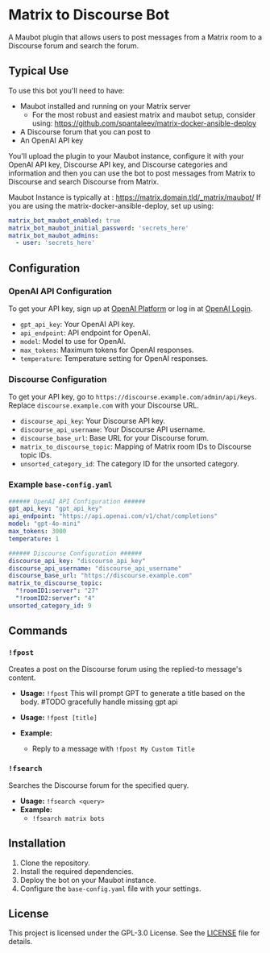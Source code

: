 # Matrix to Discourse Bot

A Maubot plugin that allows users to post messages from a Matrix room to a Discourse forum and search the forum.


## Typical Use
To use this bot you'll need to have:
- Maubot installed and running on your Matrix server
  - For the most robust and easiest matrix and maubot setup, consider using: https://github.com/spantaleev/matrix-docker-ansible-deploy
- A Discourse forum that you can post to
- An OpenAI API key

You'll upload the plugin to your Maubot instance, configure it with your OpenAI API key, Discourse API key, and Discourse categories and information and then you can use the bot to post messages from Matrix to Discourse and search Discourse from Matrix.

Maubot Instance is typically at : https://matrix.domain.tld/_matrix/maubot/
If you are using the matrix-docker-ansible-deploy, set up using:
```yml
matrix_bot_maubot_enabled: true
matrix_bot_maubot_initial_password: 'secrets_here'
matrix_bot_maubot_admins:
  - user: 'secrets_here'
```

## Configuration

### OpenAI API Configuration

To get your API key, sign up at [OpenAI Platform](https://platform.openai.com/signup) or log in at [OpenAI Login](https://platform.openai.com/login).

- `gpt_api_key`: Your OpenAI API key.
- `api_endpoint`: API endpoint for OpenAI.
- `model`: Model to use for OpenAI.
- `max_tokens`: Maximum tokens for OpenAI responses.
- `temperature`: Temperature setting for OpenAI responses.

### Discourse Configuration

To get your API key, go to `https://discourse.example.com/admin/api/keys`. Replace `discourse.example.com` with your Discourse URL.

- `discourse_api_key`: Your Discourse API key.
- `discourse_api_username`: Your Discourse API username.
- `discourse_base_url`: Base URL for your Discourse forum.
- `matrix_to_discourse_topic`: Mapping of Matrix room IDs to Discourse topic IDs.
- `unsorted_category_id`: The category ID for the unsorted category.

### Example `base-config.yaml`

```yaml
###### OpenAI API Configuration ######
gpt_api_key: "gpt_api_key"
api_endpoint: "https://api.openai.com/v1/chat/completions"
model: "gpt-4o-mini"
max_tokens: 3000
temperature: 1

###### Discourse Configuration ######
discourse_api_key: "discourse_api_key"
discourse_api_username: "discourse_api_username"
discourse_base_url: "https://discourse.example.com"
matrix_to_discourse_topic:
  "!roomID1:server": "27"
  "!roomID2:server": "4"
unsorted_category_id: 9
```

## Commands

### `!fpost`

Creates a post on the Discourse forum using the replied-to message's content.
- **Usage:** `!fpost` 
This will prompt GPT to generate a title based on the body. 
#TODO gracefully handle missing gpt api

- **Usage:** `!fpost [title]`
- **Example:**
  - Reply to a message with `!fpost My Custom Title`

### `!fsearch`

Searches the Discourse forum for the specified query.

- **Usage:** `!fsearch <query>`
- **Example:**
  - `!fsearch matrix bots`

## Installation

1. Clone the repository.
2. Install the required dependencies.
3. Deploy the bot on your Maubot instance.
4. Configure the `base-config.yaml` file with your settings.

## License

This project is licensed under the GPL-3.0 License. See the [LICENSE](./LICENSE) file for details.
